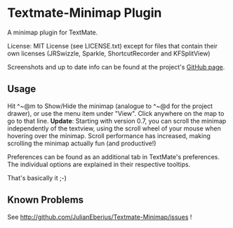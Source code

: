 **Textmate-Minimap Plugin**
===========================

A minimap plugin for TextMate.

License: 
MIT License (see LICENSE.txt)
except for files that contain their own licenses (JRSwizzle, Sparkle, ShortcutRecorder and KFSplitView)

Screenshots and up to date info can be found at the project's [GitHub page](http://julianeberius.github.com/Textmate-Minimap/).

**Usage**
----------
Hit ^~@m to Show/Hide the minimap (analogue to ^~@d for the project drawer), or use the menu item under "View". Click anywhere on the map to go to that line. 
**Update**: Starting with version 0.7, you can scroll the minimap independently of the textview, using the scroll wheel of your mouse when hovering over the minimap. 
Scroll performance has increased, making scrolling the minimap actually fun (and productive!)

Preferences can be found as an additional tab in TextMate's preferences. The individual options are explained in their respective tooltips.

That's basically it ;-)

**Known Problems**
------------------
See http://github.com/JulianEberius/Textmate-Minimap/issues !
